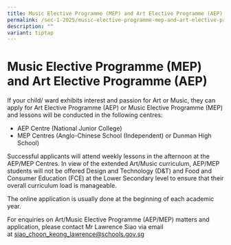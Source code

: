 ```yaml
---
title: Music Elective Programme (MEP) and Art Elective Programme (AEP)
permalink: /sec-1-2025/music-elective-programme-mep-and-art-elective-programme-aep/
description: ""
variant: tiptap
---
```

# Music Elective Programme (MEP) and Art Elective Programme (AEP)

If your child/ ward exhibits interest and passion for Art or Music, they can apply for Art Elective Programme (AEP) or Music Elective Programme (MEP) and lessons will be conducted in the following centres:

*   AEP Centre (National Junior College)
*   MEP Centres (Anglo-Chinese School (Independent) or Dunman High School)

Successful applicants will attend weekly lessons in the afternoon at the AEP/MEP Centres. In view of the extended Art/Music curriculum, AEP/MEP students will not be offered Design and Technology (D&T) and Food and Consumer Education (FCE) at the Lower Secondary level to ensure that their overall curriculum load is manageable.

The online application is usually done at the beginning of each academic year.

For enquiries on Art/Music Elective Programme (AEP/MEP) matters and application, please contact Mr Lawrence Siao via email at [siao\_choon\_keong\_lawrence@schools.gov.sg](mailto:siao_choon_keong_lawrence@schools.gov.sg)